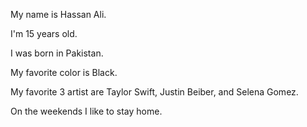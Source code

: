 My name is Hassan Ali.

I'm 15 years old.

I was born in Pakistan.

My favorite color is Black.

My favorite 3 artist are Taylor Swift, Justin Beiber, and Selena Gomez.

On the weekends I like to stay home.

